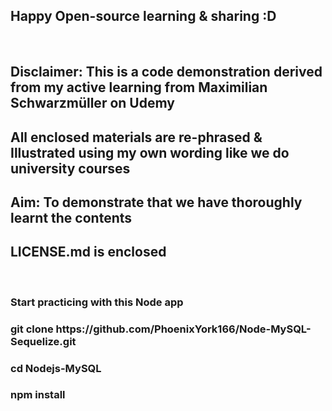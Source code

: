<h2>Happy Open-source learning & sharing :D</h2>
<br>
<h2>Disclaimer: This is a code demonstration derived from my active learning from Maximilian Schwarzmüller on Udemy</h2>
<h2>All enclosed materials are re-phrased & Illustrated using my own wording like we do university courses</h2>
<h2>Aim: To demonstrate that we have thoroughly learnt the contents</h2>
<h2>LICENSE.md is enclosed</h2>
<br>
<h3>Start practicing with this Node app</h3>
<h3>git clone https://github.com/PhoenixYork166/Node-MySQL-Sequelize.git</h3>
<h3>cd Nodejs-MySQL</h3>
<h3>npm install</h3>
